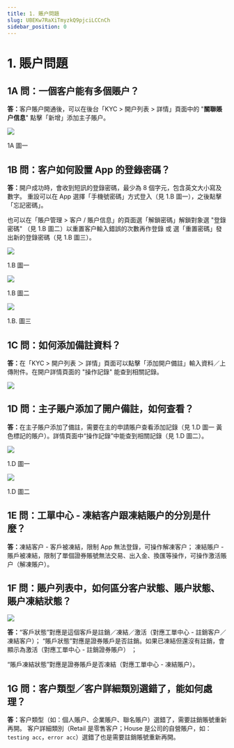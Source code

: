 ```yaml
---
title: 1. 賬户問題
slug: UBEKw7RaXiTmyzkQ9pjciLCCnCh
sidebar_position: 0
---
```



# 1. 賬户問題

## 1A 問：一個客户能有多個賬户？

<b>答：</b>客户賬户開通後，可以在後台「KYC &gt; 開户列表 &gt; 詳情」頁面中的 "<b>關聯賬户信息</b>" 點擊「新增」添加主子賬户。

<img src="/assets/AGQ5bJOwwoEGkLxqTrZcRXkknXL.png" src-width="2506" src-height="888" align="center"/>

1A 圖一

## 1B 問：客户如何設置 App 的登錄密碼？

<b>答：</b>開户成功時，會收到短訊的登錄密碼，最少為 8 個字元，包含英文大小寫及數字。
重設可以在 App 選擇「手機號密碼」方式登入（見 1.B 圖一），之後點擊「忘記密碼」。


也可以在「賬户管理 &gt; 客户 / 賬户信息」的頁面選「解鎖密碼」解鎖對象選 "登錄密碼"  （見 1.B 圖二）以重置客户輸入錯誤的次數再作登錄 或 選「重置密碼」發出新的登錄密碼（見 1.B 圖三）。

<img src="/assets/KaYObPgnpoGCA6xDKyWc2mjHnNc.png" src-width="651" src-height="1357" align="center"/>

1.B 圖一

<img src="/assets/SUOVbpwumodNTUxx950cQifAnE2.png" src-width="2504" src-height="1222" align="center"/>

1.B 圖二

<img src="/assets/Q7Mcbx59toSH5RxbXmJcGgYPn6g.png" src-width="2162" src-height="982" align="center"/>

1.B. 圖三

## 1C 問：如何添加備註資料？

<b>答：</b>在「KYC &gt; 開户列表 ＞ 詳情」頁面可以點擊「添加開户備註」輸入資料／上傳附件。在開户詳情頁面的 "操作記錄" 能查到相關記錄。

<img src="/assets/WWQibU6w8o4OEoxn4cHc9chKnOg.png" src-width="2490" src-height="1435" align="center"/>

## 1D 問：主子賬户添加了開户備註，如何查看？

<b>答：</b>在主子賬户添加了備註，需要在主的申請賬户查看添加記錄（見 1.D 圖一 黃色標記的賬户）。詳情頁面中“操作記錄”中能查到相關記錄（見 1.D 圖二）。

<img src="/assets/U1vMb6p1UoVkSexVsSfceueynMh.png" src-width="2508" src-height="1326" align="center"/>

1.D 圖一

<img src="/assets/StiEbid5xoyLLmxAKt6cgI9on0f.png" src-width="2482" src-height="1416" align="center"/>

1.D 圖二

## 1E 問：工單中心 - 凍結客户跟凍結賬户的分別是什麼？

<b>答：</b>凍結客户 - 客戶被凍結，限制 App 無法登錄，可操作解凍客户；
凍結賬户 - 賬戶被凍結，限制了單個證券賬號無法交易、出入金、換匯等操作，可操作激活賬户（解凍賬户）。

## 1F 問：賬户列表中，如何區分客户狀態、賬户狀態、賬户凍結狀態？

<img src="/assets/Hw6pbqCMKo1CK5xMLszcEAbjnxb.png" src-width="2567" src-height="493" align="center"/>

<b>答：</b>“客戶狀態”對應是這個客戶是註銷／凍結／激活（對應工單中心 - 註銷客户／凍結客户）；
“賬戶狀態”對應是證券賬戶是否註銷。如果已凍結但還沒有註銷，會顯示為激活（對應工單中心 - 註銷證券賬户） ；

“賬戶凍結狀態”對應是證券賬戶是否凍結（對應工單中心 - 凍結賬户）。

## 1G 問：客户類型／客户詳細類別選錯了，能如何處理？

<b>答：</b>客户類型（如：個人賬户、企業賬户、聯名賬户）選錯了，需要註銷賬號重新再開。
客户詳細類別（Retail 是零售客户；House 是公司的自營賬户，如：`testing acc`，`error acc`）選錯了也是需要註銷賬號重新再開。

